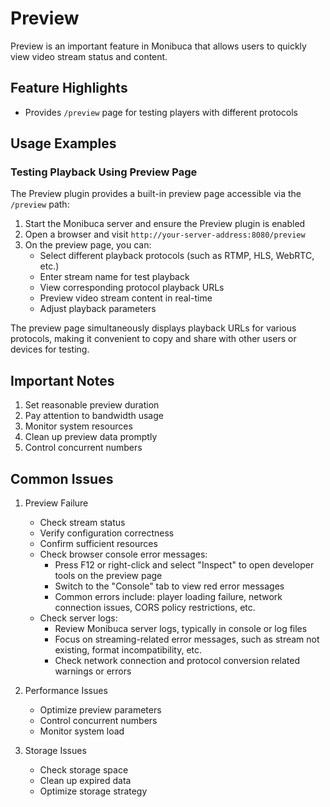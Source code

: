 # Preview
Preview is an important feature in Monibuca that allows users to quickly view video stream status and content.

## Feature Highlights
- Provides `/preview` page for testing players with different protocols

## Usage Examples
### Testing Playback Using Preview Page
The Preview plugin provides a built-in preview page accessible via the `/preview` path:

1. Start the Monibuca server and ensure the Preview plugin is enabled
2. Open a browser and visit `http://your-server-address:8080/preview`
3. On the preview page, you can:
   - Select different playback protocols (such as RTMP, HLS, WebRTC, etc.)
   - Enter stream name for test playback
   - View corresponding protocol playback URLs
   - Preview video stream content in real-time
   - Adjust playback parameters

The preview page simultaneously displays playback URLs for various protocols, making it convenient to copy and share with other users or devices for testing.

## Important Notes
1. Set reasonable preview duration
2. Pay attention to bandwidth usage
3. Monitor system resources
4. Clean up preview data promptly
5. Control concurrent numbers

## Common Issues
1. Preview Failure
   - Check stream status
   - Verify configuration correctness
   - Confirm sufficient resources
   - Check browser console error messages:
     - Press F12 or right-click and select "Inspect" to open developer tools on the preview page
     - Switch to the "Console" tab to view red error messages
     - Common errors include: player loading failure, network connection issues, CORS policy restrictions, etc.
   - Check server logs:
     - Review Monibuca server logs, typically in console or log files
     - Focus on streaming-related error messages, such as stream not existing, format incompatibility, etc.
     - Check network connection and protocol conversion related warnings or errors

2. Performance Issues
   - Optimize preview parameters
   - Control concurrent numbers
   - Monitor system load

3. Storage Issues
   - Check storage space
   - Clean up expired data
   - Optimize storage strategy 